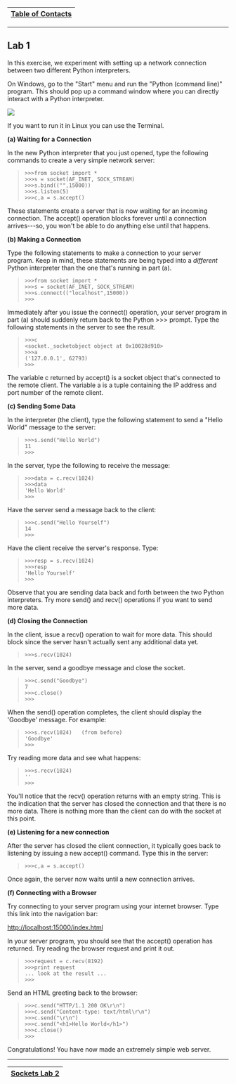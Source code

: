 |[Table of Contacts](/00-Table-of-Contents.md)|
|---|

---

## Lab 1

In this exercise, we experiment with setting up a network connection between two different Python interpreters.

On Windows, go to the "Start" menu and run the "Python \(command line\)" program. This should pop up a command window where you can directly interact with a Python interpreter.

![](/assets/python-cmd.PNG)

If you want to run it in Linux you can use the Terminal.

**\(a\) Waiting for a Connection**

In the new Python interpreter that you just opened, type the following commands to create a very simple network server:

> ```text
> >>>from socket import *
> >>>s = socket(AF_INET, SOCK_STREAM)
> >>>s.bind(("",15000))
> >>>s.listen(5)
> >>>c,a = s.accept()
> ```

These statements create a server that is now waiting for an incoming connection. The accept\(\) operation blocks forever until a connection arrives---so, you won't be able to do anything else until that happens.

**\(b\) Making a Connection**

Type the following statements to make a connection to your server program. Keep in mind, these statements are being typed into a _different_ Python interpreter than the one that's running in part \(a\).

> ```text
> >>>from socket import *
> >>>s = socket(AF_INET, SOCK_STREAM)
> >>>s.connect(("localhost",15000))
> >>>
> ```

Immediately after you issue the connect\(\) operation, your server program in part \(a\) should suddenly return back to the Python &gt;&gt;&gt; prompt. Type the following statements in the server to see the result.

> ```text
> >>>c
> <socket._socketobject object at 0x10028d910>
> >>>a
> ('127.0.0.1', 62793)
> >>>
> ```

The variable c returned by accept\(\) is a socket object that's connected to the remote client. The variable a is a tuple containing the IP address and port number of the remote client.

**\(c\) Sending Some Data**

In the interpreter \(the client\), type the following statement to send a "Hello World" message to the server:

> ```text
> >>>s.send("Hello World")
> 11
> >>>
> ```

In the server, type the following to receive the message:

> ```text
> >>>data = c.recv(1024)
> >>>data
> 'Hello World'
> >>>
> ```

Have the server send a message back to the client:

> ```text
> >>>c.send("Hello Yourself")
> 14
> >>>
> ```

Have the client receive the server's response. Type:

> ```text
> >>>resp = s.recv(1024)
> >>>resp
> 'Hello Yourself'
> >>>
> ```

Observe that you are sending data back and forth between the two Python interpreters. Try more send\(\) and recv\(\) operations if you want to send more data.

**\(d\) Closing the Connection**

In the client, issue a recv\(\) operation to wait for more data. This should block since the server hasn't actually sent any additional data yet.

> ```text
> >>>s.recv(1024)
> ```

In the server, send a goodbye message and close the socket.

> ```text
> >>>c.send("Goodbye")
> 7
> >>>c.close()
> >>>
> ```

When the send\(\) operation completes, the client should display the 'Goodbye' message. For example:

> ```text
> >>>s.recv(1024)   (from before)
> 'Goodbye'
> >>>
> ```

Try reading more data and see what happens:

> ```text
> >>>s.recv(1024)
> ''
> >>>
> ```

You'll notice that the recv\(\) operation returns with an empty string. This is the indication that the server has closed the connection and that there is no more data. There is nothing more than the client can do with the socket at this point.

**\(e\) Listening for a new connection**

After the server has closed the client connection, it typically goes back to listening by issuing a new accept\(\) command. Type this in the server:

> ```text
> >>>c,a = s.accept()
> ```

Once again, the server now waits until a new connection arrives.

**\(f\) Connecting with a Browser**

Try connecting to your server program using your internet browser. Type this link into the navigation bar:

[http://localhost:15000/index.html](http://localhost:15000/index.html)

In your server program, you should see that the accept\(\) operation has returned. Try reading the browser request and print it out.

> ```text
> >>>request = c.recv(8192)
> >>>print request
> ... look at the result ...
> >>>
> ```

Send an HTML greeting back to the browser:

> ```text
> >>>c.send("HTTP/1.1 200 OK\r\n")
> >>>c.send("Content-type: text/html\r\n")
> >>>c.send("\r\n")
> >>>c.send("<h1>Hello World</h1>")
> >>>c.close()
> >>>
> ```

Congratulations! You have now made an extremely simple web server.

---

|[Sockets Lab 2](/03-intro-to-sockets/lab-1-2.md)|
|---|
